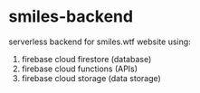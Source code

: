 # smiles-backend

serverless backend for smiles.wtf website using:
1. firebase cloud firestore (database)
2. firebase cloud functions (APIs)
3. firebase cloud storage (data storage)

